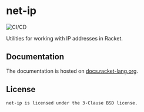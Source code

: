 # net-ip

![CI/CD](https://github.com/Bogdanp/racket-net-ip/workflows/CI/CD/badge.svg)

Utilities for working with IP addresses in Racket.

## Documentation

The documentation is hosted on [docs.racket-lang.org][docs].

## License

    net-ip is licensed under the 3-Clause BSD license.


[docs]: http://docs.racket-lang.org/net-ip/index.html
